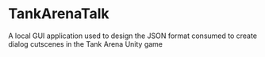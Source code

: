 # TankArenaTalk
A local GUI application used to design the JSON format consumed to create dialog cutscenes in the Tank Arena Unity game
